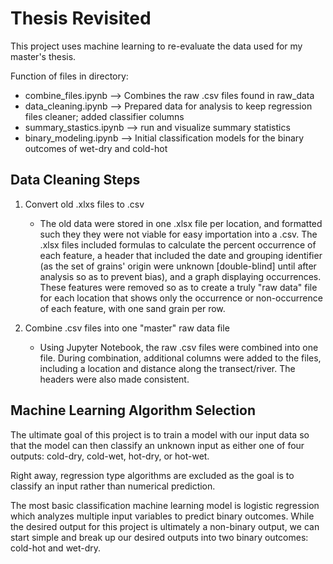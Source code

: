 # Thesis Revisited

This project uses machine learning to re-evaluate the data used for my master's thesis. 

Function of files in directory:
- combine_files.ipynb --> Combines the raw .csv files found in raw_data
- data_cleaning.ipynb --> Prepared data for analysis to keep regression files cleaner; 
	added classifier columns
- summary_stastics.ipynb --> run and visualize summary statistics
- binary_modeling.ipynb --> Initial classification models for the binary outcomes of wet-dry and cold-hot


## Data Cleaning Steps
1) Convert old .xlxs files to .csv
	- The old data were stored in one .xlsx file per location, and formatted such they they were not viable for easy importation into a .csv. The .xlsx files included formulas to calculate the percent occurrence of each feature, a header that included the date and grouping identifier (as the set of grains' origin were unknown [double-blind] until after analysis so as to prevent bias), and a graph displaying occurrences. These features were removed so as to create a truly "raw data" file for each location that shows only the occurrence or non-occurrence of each feature, with one sand grain per row. 

2) Combine .csv files into one "master" raw data file
	- Using Jupyter Notebook, the raw .csv files were combined into one file. During combination, additional columns were added to the files, including a location and distance along the transect/river. The headers were also made consistent. 


## Machine Learning Algorithm Selection

The ultimate goal of this project is to train a model with our input data so that the model can then classify an unknown input as either one of four outputs: cold-dry, cold-wet, hot-dry, or hot-wet. 

Right away, regression type algorithms are excluded as the goal is to classify an input rather than numerical prediction. 

The most basic classification machine learning model is logistic regression which analyzes multiple input variables to predict binary outcomes. While the desired output for this project is ultimately a non-binary output, we can start simple and break up our desired outputs into two binary outcomes: cold-hot and wet-dry. 



 